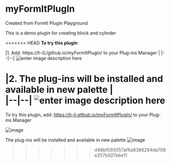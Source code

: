 ﻿
# myFormItPlugIn
Created from FormIt Plugin Playground

This is a demo plugin for creating block and cylinder

<<<<<<< HEAD
**To try this plugin**

|1. Add: https://h-iL/github.io/myFormItPlugin/  to your Plug-ins Manager | 
|--|--|
![enter image description here](https://user-images.githubusercontent.com/80236301/137282055-cd7b5e0c-6c64-4ffb-b6cf-dd6d31ec95a1.png) 

|2. The plug-ins will be installed and available in new palette  |  
|--|--|
![enter image description here](https://user-images.githubusercontent.com/80236301/137281879-7ba80f00-4539-44df-a2b7-4db167c08025.png)
=======
To try this plugin, add: https://h-il.github.io/myFormItPlugIn/ to your Plug-ins Manager

![image](https://user-images.githubusercontent.com/80236301/137282055-cd7b5e0c-6c64-4ffb-b6cf-dd6d31ec95a1.png)




The plug-ins will be installed and available in new palette
![image](https://user-images.githubusercontent.com/80236301/137281879-7ba80f00-4539-44df-a2b7-4db167c08025.png)


>>>>>>> d48bf093057af6a8386284da708e257b927ebe11

